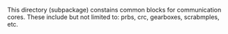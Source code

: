 
This directory (subpackage) constains common blocks for 
communication cores.  These include but not limited to: 
prbs, crc, gearboxes, scrabmples, etc.